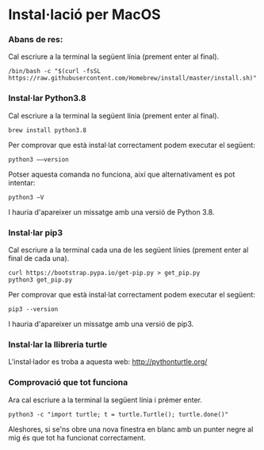 # Instal·lació per MacOS

### Abans de res:

Cal escriure a la terminal la següent línia (prement enter al final).

```
/bin/bash -c "$(curl -fsSL https://raw.githubusercontent.com/Homebrew/install/master/install.sh)"
```

### Instal·lar Python3.8

Cal escriure a la terminal la següent línia (prement enter al final).

```
brew install python3.8
```

Per comprovar que està instal·lat correctament podem executar el següent:

```
python3 ––version
```

Potser aquesta comanda no funciona, així que alternativament es pot intentar:

```
python3 –V
```

I hauria d'apareixer un missatge amb una versió de Python 3.8.

### Instal·lar pip3

Cal escriure a la terminal cada una de les següent línies (prement enter al final de cada una).

```
curl https://bootstrap.pypa.io/get-pip.py > get_pip.py
python3 get_pip.py
```

Per comprovar que està instal·lat correctament podem executar el següent:

```
pip3 --version
```

I hauria d'apareixer un missatge amb una versió de pip3.

### Instal·lar la llibreria turtle

L'instal·lador es troba a aquesta web: http://pythonturtle.org/

### Comprovació que tot funciona

Ara cal escriure a la terminal la següent línia i prémer enter.

```
python3 -c "import turtle; t = turtle.Turtle(); turtle.done()"
```

Aleshores, si se'ns obre una nova finestra en blanc amb un punter negre al mig és que tot ha funcionat correctament.